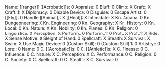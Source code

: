 Name: [[ranger]]
[[Acrobatic]]s: 0
Appraise: 0
Bluff: 0
Climb: X
Craft:: X
Craft:.1: X
Diplomacy: 0
Disable Device: 0
Disguise: 0
Escape Artist: 0
[[Fly]]: 0
Handle [[Animal]]: X
[[Heal]]: X
Intimidate: X
Kn. Arcana: 0
Kn. Dungeoneering: X
Kn. Engineering: 0
Kn. Geography: X
Kn. History: 0
Kn. Local: 0
Kn. Nature: X
Kn. Nobility: 0
Kn. Planes: 0
Kn. Religion: 0
Linguistics: 0
Perception: X
Perform:: 0
Perform:.1: 0
Prof:: X
Prof:.1: X
Ride: X
Sense Motive: 0
Sleight of Hand: 0
Spellcraft: X
Stealth: X
Survival: X
Swim: X
Use Magic Device: 0
(Custom Skill): 0
(Custom Skill).1: 0
Artistry:: 0
Lore:: 0
Name: 0
C. [[Acrobatic]]s: 0
C. [[Athletic]]s: X
C. Finesse: 0
C. Influence: 0
C. Nature: X
C. Perception: X
C. Performance: 0
C. Religion: 0
C. Society: 0
C. Spellcraft: 0
C. Stealth: X
C. Survival: 0
